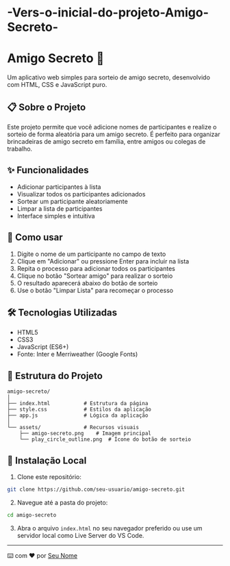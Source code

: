 ﻿# -Vers-o-inicial-do-projeto-Amigo-Secreto-
# Amigo Secreto 🎁

Um aplicativo web simples para sorteio de amigo secreto, desenvolvido com HTML, CSS e JavaScript puro.

## 📋 Sobre o Projeto

Este projeto permite que você adicione nomes de participantes e realize o sorteio de forma aleatória para um amigo secreto. É perfeito para organizar brincadeiras de amigo secreto em família, entre amigos ou colegas de trabalho.

## ✨ Funcionalidades

- Adicionar participantes à lista
- Visualizar todos os participantes adicionados
- Sortear um participante aleatoriamente
- Limpar a lista de participantes
- Interface simples e intuitiva

## 🚀 Como usar

1. Digite o nome de um participante no campo de texto
2. Clique em "Adicionar" ou pressione Enter para incluir na lista
3. Repita o processo para adicionar todos os participantes
4. Clique no botão "Sortear amigo" para realizar o sorteio
5. O resultado aparecerá abaixo do botão de sorteio
6. Use o botão "Limpar Lista" para recomeçar o processo

## 🛠️ Tecnologias Utilizadas

- HTML5
- CSS3
- JavaScript (ES6+)
- Fonte: Inter e Merriweather (Google Fonts)

## 📁 Estrutura do Projeto

```
amigo-secreto/
│
├── index.html           # Estrutura da página
├── style.css            # Estilos da aplicação
├── app.js               # Lógica da aplicação
│
└── assets/              # Recursos visuais
    ├── amigo-secreto.png    # Imagem principal
    └── play_circle_outline.png  # Ícone do botão de sorteio
```

## 🔧 Instalação Local

1. Clone este repositório:
```bash
git clone https://github.com/seu-usuario/amigo-secreto.git
```

2. Navegue até a pasta do projeto:
```bash
cd amigo-secreto
```

3. Abra o arquivo `index.html` no seu navegador preferido ou use um servidor local como Live Server do VS Code.
---

⌨️ com ❤️ por [Seu Nome](https://github.com/haddaw4y)
